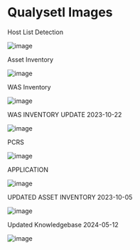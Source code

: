 # Qualysetl Images

Host List Detection

![image](https://github.com/dg-cafe/test/assets/82658653/b9b2c83b-226b-476c-acaf-4961308f9b4d)

Asset Inventory

![image](https://github.com/dg-cafe/test/assets/82658653/7b4ec0d0-62c1-4340-bf89-5107221661ce)

WAS Inventory

![image](https://github.com/dg-cafe/test/assets/82658653/ed143832-421f-4229-865b-858b6dfab12c)

WAS INVENTORY UPDATE 2023-10-22

![image](https://github.com/dg-cafe/test/assets/82658653/48f5bcd4-77d7-4c08-9dde-f2611e6f4bb4)


PCRS 

![image](https://github.com/dg-cafe/test/assets/82658653/3f63842f-4872-4cfc-a6b3-ec9ec46357d9)

APPLICATION

![image](https://github.com/dg-cafe/test/assets/82658653/79db32ef-0381-4d89-8e98-165bdebb206c)


UPDATED ASSET INVENTORY 2023-10-05

![image](https://github.com/dg-cafe/test/assets/82658653/cd59a874-6e64-412a-a567-3436262d81cf)

Updated Knowledgebase 2024-05-12

![image](https://github.com/dg-cafe/test/assets/82658653/4568bdc0-de9b-47a0-9864-cdfc00448ff6)


